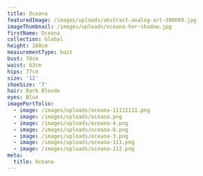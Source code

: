 ```yaml
---
title: Oceana
featuredImage: /images/uploads/abstract-analog-art-390089.jpg
imageThumbnail: /images/uploads/oceana-her-shadow.jpg
firstName: Oceana
collection: Global
height: 160cm
measurementType: bust
bust: 78cm
waist: 63cm
hips: 77cm
size: '12'
shoeSize: '7'
hair: Dark Blonde
eyes: Blue
imagePortfolio:
  - image: /images/uploads/oceana-11111111.png
  - image: /images/uploads/oceana.png
  - image: /images/uploads/oceana-4.png
  - image: /images/uploads/oceana-6.png
  - image: /images/uploads/oceana-3.png
  - image: /images/uploads/oceana-111.png
  - image: /images/uploads/oceana-112.png
meta:
  title: Oceana
---
```


